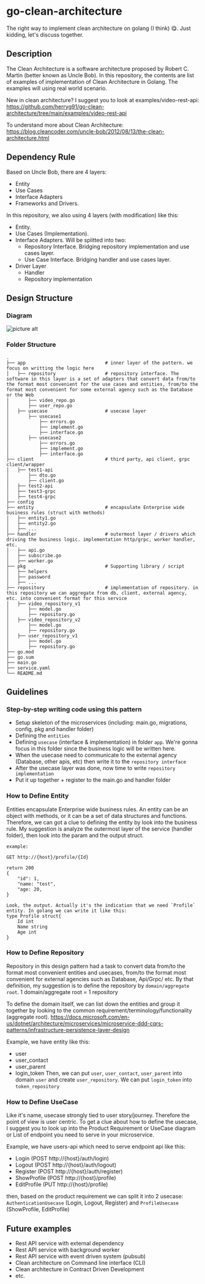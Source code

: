 # go-clean-architecture
The right way to implement clean architecture on golang (I think) :yum:. Just kidding, let's discuss together.

## Description
The Clean Architecture is a software architecture proposed by Robert C. Martin (better known as Uncle Bob). In this repository, the contents are list of examples of implementation of Clean Architecture in Golang. The examples will using real world scenario. 

New in clean architecture? I suggest you to look at examples/video-rest-api: https://github.com/herryg91/go-clean-architecture/tree/main/examples/video-rest-api

To understand more about Clean Architecture: https://blog.cleancoder.com/uncle-bob/2012/08/13/the-clean-architecture.html

## Dependency Rule
Based on Uncle Bob, there are 4 layers:
* Entity
* Use Cases
* Interface Adapters
* Frameworks and Drivers.

In this repository, we also using 4 layers (with modification) like this:
* Entity. 
* Use Cases (Implementation).
* Interface Adapters. Will be splitted into two:
    * Repository Interface. Bridging repository implementation and use cases layer.
    * Use Case Interface. Bridging handler and use cases layer.
* Driver Layer
    * Handler
    * Repository implementation

## Design Structure
### Diagram
![picture alt](https://raw.githubusercontent.com/herryg91/go-clean-architecture/main/diagram.png "go-clean-architecture diagram")

### Folder Structure
    .
    ├── app                             # inner layer of the pattern. we focus on writting the logic here
    │   ├── repository                  # repository interface. The software in this layer is a set of adapters that convert data from/to the format most convenient for the use cases and entities, from/to the format most convenient for some external agency such as the Database or the Web
    │       ├── video_repo.go
    │       ├── user_repo.go
    │   ├── usecase                     # usecase layer
    │       ├── usecase1
    │           ├── errors.go
    │           ├── implement.go
    │           ├── interface.go
    │       ├── usecase2
    │           ├── errors.go
    │           ├── implement.go
    │           ├── interface.go
    ├── client                          # third party, api client, grpc client/wrapper
    │   ├── test1-api
    │       ├── dto.go
    │       ├── client.go
    │   ├── test2-api
    │   ├── test3-grpc
    │   ├── test4-grpc
    ├── config
    ├── entity                          # encapsulate Enterprise wide business rules (struct with methods)
    │   ├── entity1.go
    │   ├── entity2.go
    │   ├── ...
    ├── handler                         # outermost layer / drivers which driving the business logic. implementation http/grpc, worker handler, etc.
    │   ├── api.go
    │   ├── subscribe.go
    │   ├── worker.go
    ├── pkg                             # Supporting library / script
    │   ├── helpers                     
    │   ├── password                    
    │   ├── ...                    
    ├── repository                      # implementation of repository. in this repository we can aggregate from db, client, external agency, etc. into convenient format for this service
    │   ├── video_repository_v1
    │       ├── model.go
    │       ├── repository.go
    │   ├── video_repository_v2
    │       ├── model.go
    │       ├── repository.go
    │   ├── user_repository_v1
    │       ├── model.go
    │       ├── repository.go
    ├── go.mod
    ├── go.sum
    ├── main.go
    ├── service.yaml
    └── README.md

## Guidelines
### Step-by-step writing code using this pattern
- Setup skeleton of the microservices (including: main.go, migrations, config, pkg and handler folder)
- Defining the `entities`
- Defining `usecase` (interface & implementation) in folder `app`. We're gonna focus in this folder since the business logic will be written here.
- When the usecase need to communicate to the external agency (Database, other apis, etc) then write it to the `repository interface`
- After the usecase layer was done, now time to write `repository implementation`
- Put it up together + register to the main.go and handler folder

### How to Define Entity
Entities encapsulate Enterprise wide business rules. An entity can be an object with methods, or it can be a set of data structures and functions. Therefore, we can got a clue to defining the entity by look into the business rule. My suggestion is analyze the outermost layer of the service (handler folder), then look into the param and the output struct. 

```
example:

GET http://{host}/profile/{Id}

return 200
{
    "id": 1,
    "name: "test",
    "age: 20,
}

Look, the output. Actually it's the indication that we need `Profile` entity. In golang we can write it like this:
type Profile struct{
    Id int
    Name string
    Age int
}

```

### How to Define Repository
Repository in this design pattern had a task to convert data from/to the format most convenient entities and usecases, from/to the format most convenient for external agencies such as Database, Api/Grpc/ etc. By that definition, my suggestion is to define the repository by `domain/aggregate root`. 1 domain/aggregate root = 1 repository

To define the domain itself, we can list down the entities and group it together by looking to the common requirement/terminology/functionality (aggregate root). https://docs.microsoft.com/en-us/dotnet/architecture/microservices/microservice-ddd-cqrs-patterns/infrastructure-persistence-layer-design

Example, we have entity like this:
- user
- user_contact
- user_parent
- login_token
Then, we can put `user`, `user_contact`, `user_parent` into domain `user` and create `user_repository`. We can put `login_token` into `token_repository`


### How to Define UseCase
Like it's name, usecase strongly tied to user story/journey. Therefore the point of view is user centric. To get a clue about how to define the usecase, I suggest you to look up into the Product Requirement or UseCase diagram or List of endpoint you need to serve in your microservice.

Example, we have users-api which need to serve endpoint api like this:
- Login (POST http://{host}/auth/login)
- Logout (POST http://{host}/auth/logout)
- Register (POST http://{host}/auth/register)
- ShowProfile (POST http://{host}/profile)
- EditProfile (PUT http://{host}/profile)

then, based on the product requirement we can split it into 2 usecase: `AuthenticationUsecase` (Login, Logout, Register) and `ProfileUsecase` (ShowProfile, EditProfile)



## Future examples
* Rest API service with external dependency
* Rest API service with background worker
* Rest API service with event driven system (pubsub)
* Clean architecture on Command line interface (CLI)
* Clean architecture in Contract Driven Development
* etc.